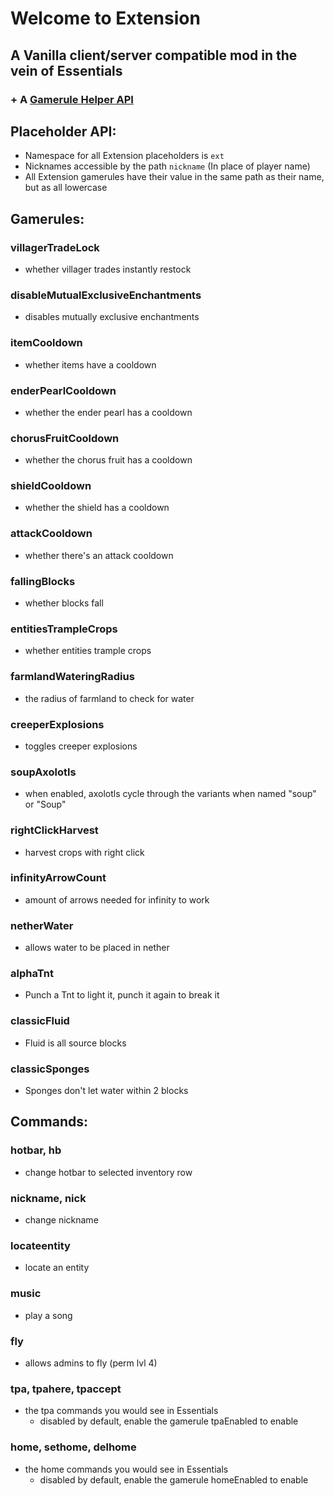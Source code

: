 # Welcome to Extension

## A Vanilla client/server compatible mod in the vein of Essentials

### \+ A [Gamerule Helper API](https://github.com/ClusterFluxMC/extension/blob/main/Gamerule-Helper-API.md)

## Placeholder API:
- Namespace for all Extension placeholders is `ext`
- Nicknames accessible by the path `nickname` (In place of player name)
- All Extension gamerules have their value in the same path as their name, but as all lowercase

## Gamerules:
### villagerTradeLock
- whether villager trades instantly restock

### disableMutualExclusiveEnchantments
- disables mutually exclusive enchantments

### itemCooldown
- whether items have a cooldown

### enderPearlCooldown
- whether the ender pearl has a cooldown

### chorusFruitCooldown
- whether the chorus fruit has a cooldown

### shieldCooldown
- whether the shield has a cooldown

### attackCooldown
- whether there's an attack cooldown

### fallingBlocks
- whether blocks fall

### entitiesTrampleCrops
- whether entities trample crops

### farmlandWateringRadius
- the radius of farmland to check for water

### creeperExplosions
- toggles creeper explosions

### soupAxolotls
- when enabled, axolotls cycle through the variants when named "soup" or "Soup"

### rightClickHarvest
- harvest crops with right click

### infinityArrowCount
- amount of arrows needed for infinity to work

### netherWater
- allows water to be placed in nether

### alphaTnt
- Punch a Tnt to light it, punch it again to break it

### classicFluid
- Fluid is all source blocks

### classicSponges
- Sponges don't let water within 2 blocks

## Commands:
### hotbar, hb
- change hotbar to selected inventory row 

### nickname, nick
- change nickname

### locateentity
- locate an entity

### music
- play a song

### fly
- allows admins to fly (perm lvl 4)

### tpa, tpahere, tpaccept
- the tpa commands you would see in Essentials
    - disabled by default, enable the gamerule tpaEnabled to enable
   
 
### home, sethome, delhome
- the home commands you would see in Essentials
    - disabled by default, enable the gamerule homeEnabled to enable
